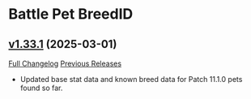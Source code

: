 # Battle Pet BreedID

## [v1.33.1](https://github.com/MMOSimca/BattlePetBreedID/tree/v1.33.1) (2025-03-01)
[Full Changelog](https://github.com/MMOSimca/BattlePetBreedID/compare/v1.33.0...v1.33.1) [Previous Releases](https://github.com/MMOSimca/BattlePetBreedID/releases)

- Updated base stat data and known breed data for Patch 11.1.0 pets found so far.  
